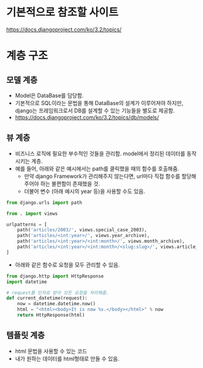 # 기본적으로 참조할 사이트
https://docs.djangoproject.com/ko/3.2/topics/

# 계층 구조
## 모델 계층
- Model은 DataBase를 담당함.
- 기본적으로 SQL이라는 문법을 통해 DataBase의 설계가 이루어져야 하지만, django는 프레임워크로서 DB를 설계할 수 있는 기능들을 별도로 제공함.
- https://docs.djangoproject.com/ko/3.2/topics/db/models/



## 뷰 계층

- 비즈니스 로직에 필요한 부수적인 것들을 관리함. model에서 정리된 데이터를 동작시키는 계층.
- 예를 들어, 아래와 같은 예시에서는 path를 클릭했을 때의 함수를 호출해줌.
  - 만약 django Framework가 관리해주지 않는다면, url마다 직접 함수를 할당해주어야 하는 불편함이 존재했을 것.
  - 더불어 변수 (아래 예시의 year 등)을 사용할 수도 있음.

```python
from django.urls import path

from . import views

urlpatterns = [
    path('articles/2003/', views.special_case_2003),
    path('articles/<int:year>/', views.year_archive),
    path('articles/<int:year>/<int:month>/', views.month_archive),
    path('articles/<int:year>/<int:month>/<slug:slug>/', views.article_detail),
]
```

- 아래와 같은 함수로 요청을 모두 관리할 수 있음.

```python
from django.http import HttpResponse
import datetime

# request를 인자로 받아 모든 요청을 처리해줌.
def current_datetime(request):
    now = datetime.datetime.now()
    html = "<html><body>It is now %s.</body></html>" % now
    return HttpResponse(html)
```



## 템플릿 계층

- html 문법을 사용할 수 있는 코드
- 내가 원하는 데이터를 html형태로 만들 수 있음.





